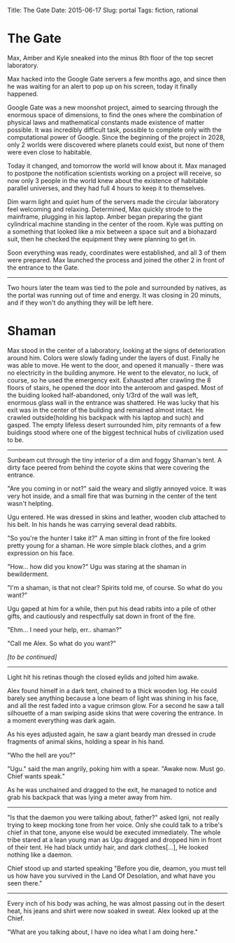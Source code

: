Title: The Gate
Date: 2015-06-17
Slug: portal
Tags: fiction, rational

# The Gate

Max, Amber and Kyle sneaked into the minus 8th floor of the top secret laboratory.

Max hacked into the Google Gate servers a few months ago, and since then he was waiting for an alert to pop up on his screen, today it finally happened.

Google Gate was a new moonshot project, aimed to searcing through the enormous space of dimensions, to find the ones where the combination of physical laws and mathematical constants made existence of matter possible. It was incredibly difficult task, possible to complete only with the computational power of Google. Since the beginning of the project in 2028, only 2 worlds were discovered where planets could exist, but none of them were even close to habitable.

Today it changed, and tomorrow the world will know about it. Max managed to postpone the notification scientists working on a project will receive, so now only 3 people in the world knew about the existence of habitable parallel universes, and they had full 4 hours to keep it to themselves.

Dim warm light and quiet hum of the servers made the circular laboratory feel welcoming and relaxing. Determined, Max quickly strode to the mainframe, plugging in his laptop. Amber began preparing the giant cylindrical machine standing in the center of the room. Kyle was putting on a something that looked like a mix between a space suit and a biohazard suit, then he checked the equipment they were planning to get in.

Soon everything was ready, coordinates were established, and all 3 of them were prepared. Max launched the process and joined the other 2 in front of the entrance to the Gate.

----

Two hours later the team was tied to the pole and surrounded by natives, as the portal was running out of time and energy. It was closing in 20 minuts, and if they won't do anything they will be left here.



# Shaman

Max stood in the center of a laboratory, looking at the signs of deterioration around him.
Colors were slowly fading under the layers of dust.
Finally he was able to move.
He went to the door, and opened it manually - there was no electricity in the building anymore.
He went to the elevator, no luck, of course, so he used the emergency exit.
Exhausted after crawling the 8 floors of stairs, he opened the door into the anteroom and gasped.
Most of the buiding looked half-abandoned, only 1/3rd of the wall was left, enormous glass wall in the entrance was shattered.
He was lucky that his exit was in the center of the building and remained almost intact.
He crawled outside(holding his backpack with his laptop and such) and gasped. The empty lifeless desert surrounded him,
pity remnants of a few buidings stood where one of the biggest technical hubs of civilization used to be.


----


Sunbeam cut through the tiny interior of a dim and foggy Shaman's tent.
A dirty face peered from behind the coyote skins that were covering the entrance.

"Are you coming in or not?" said the weary and sligtly annoyed voice. It was very hot inside, and a small fire that was burning in the center of the tent wasn't helpting.

Ugu entered. He was dressed in skins and leather, wooden club attached to his belt. In his hands he was carrying several dead rabbits.

"So you're the hunter I take it?" A man sitting in front of the fire looked pretty young for a shaman. He wore simple black clothes, and a grim expression on his face.

"How... how did you know?" Ugu was staring at the shaman in bewilderment.

"I'm a shaman, is that not clear? Spirits told me, of course. So what do you want?"

Ugu gaped at him for a while, then put his dead rabits into a pile of other gifts, and cautiously and respectfully sat down in front of the fire. 

"Ehm... I need your help, err.. shaman?"

"Call me Alex. So what do you want?"

*[to be continued]*


----

Light hit his retinas though the closed eylids and jolted him awake.

Alex found himelf in a dark tent, chained to a thick wooden log.
He could barely see anything because a lone beam of light was shining in his face, and all the rest faded into a vague crimson glow. For a second he saw a tall silhouette of a man swiping aside skins that were covering the entrance. In a moment everything was dark again.

As his eyes adjusted again, he saw a giant beardy man dressed in crude fragments of animal skins, holding a spear in his hand.

"Who the hell are you?"

"Ugu." said the man angrily, poking him with a spear. "Awake now. Must go. Chief wants speak."

As he was unchained and dragged to the exit, he managed to notice and grab his backpack that was lying a meter away from him.

----

"Is that the daemon you were talking about, father?" asked Igni, not really trying to keep mocking tone from her voice. Only she could talk to a tribe's chief in that tone, anyone else would be executed immediately. The whole tribe stared at a lean young man as Ugu dragged and dropped him in front of their tent. He had black untidy hair, and dark clothes[...],  He looked nothing like a daemon.

Chief stood up and started speaking "Before you die, deamon, you must tell us how have you survived in the Land Of Desolation, and what have you seen there."

----

Every inch of his body was aching, he was almost passing out in the desert heat, his jeans and shirt were now soaked in sweat. Alex looked up at the Chief.

"What are you talking about, I have no idea what I am doing here."
